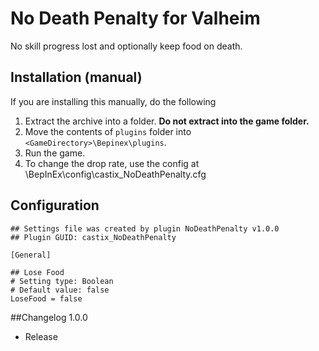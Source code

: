 
# No Death Penalty for Valheim

No skill progress lost and optionally keep food on death.

## Installation (manual)

If you are installing this manually, do the following

1. Extract the archive into a folder. **Do not extract into the game folder.**
2. Move the contents of `plugins` folder into `<GameDirectory>\Bepinex\plugins`.
3. Run the game.
4. To change the drop rate, use the config at \BepInEx\config\castix_NoDeathPenalty.cfg

## Configuration
```
## Settings file was created by plugin NoDeathPenalty v1.0.0
## Plugin GUID: castix_NoDeathPenalty

[General]

## Lose Food
# Setting type: Boolean
# Default value: false
LoseFood = false
```

##Changelog
1.0.0
- Release
